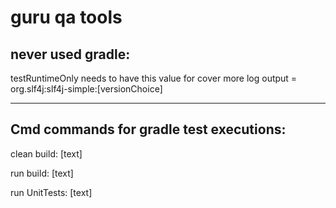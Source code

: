 <h1>guru qa tools</h1> 

<h2>never used gradle:</h2>
<p>testRuntimeOnly needs to have this value for cover more log output = org.slf4j:slf4j-simple:[versionChoice]</p>
<hr>
<h2>Cmd commands for gradle test executions:</h2>
<p>clean build: [text]</p>
<p>run build: [text]</p>
<p>run UnitTests: [text]</p>

